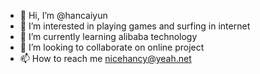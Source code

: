 - 👋 Hi, I’m @hancaiyun
- 👀 I’m interested in playing games and surfing in internet
- 🌱 I’m currently learning alibaba technology
- 💞️ I’m looking to collaborate on online project
- 📫 How to reach me nicehancy@yeah.net

<!---
hancaiyun/hancaiyun is a ✨ special ✨ repository because its `README.md` (this file) appears on your GitHub profile.
You can click the Preview link to take a look at your changes.
--->
